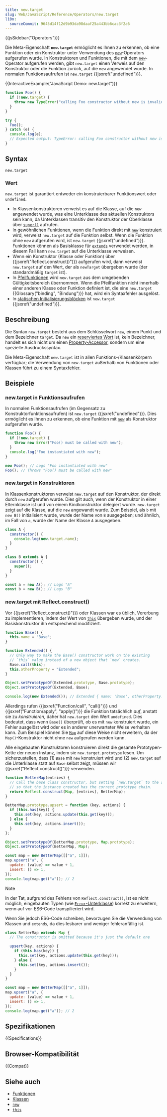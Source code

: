 ```yaml
---
title: new.target
slug: Web/JavaScript/Reference/Operators/new.target
l10n:
  sourceCommit: 9645d14f12d9b93da98daaf25a443bb6cac3f2a6
---
```


{{jsSidebar("Operators")}}

Die Meta-Eigenschaft **`new.target`** ermöglicht es Ihnen zu erkennen, ob eine Funktion oder ein Konstruktor unter Verwendung des [`new`](/de/docs/Web/JavaScript/Reference/Operators/new)-Operators aufgerufen wurde. In Konstruktoren und Funktionen, die mit dem [`new`](/de/docs/Web/JavaScript/Reference/Operators/new)-Operator aufgerufen werden, gibt `new.target` einen Verweis auf den Konstruktor oder die Funktion zurück, auf die `new` angewendet wurde. In normalen Funktionsaufrufen ist `new.target` {{jsxref("undefined")}}.

{{InteractiveExample("JavaScript Demo: new.target")}}

```js interactive-example
function Foo() {
  if (!new.target) {
    throw new TypeError("calling Foo constructor without new is invalid");
  }
}

try {
  Foo();
} catch (e) {
  console.log(e);
  // Expected output: TypeError: calling Foo constructor without new is invalid
}
```

## Syntax

```js-nolint
new.target
```

### Wert

`new.target` ist garantiert entweder ein konstruierbarer Funktionswert oder `undefined`.

- In Klassenkonstruktoren verweist es auf die Klasse, auf die `new` angewendet wurde, was eine Unterklasse des aktuellen Konstruktors sein kann, da Unterklassen transitiv den Konstruktor der Oberklasse über [`super()`](/de/docs/Web/JavaScript/Reference/Operators/super) aufrufen.
- In gewöhnlichen Funktionen, wenn die Funktion direkt mit [`new`](/de/docs/Web/JavaScript/Reference/Operators/new) konstruiert wird, verweist `new.target` auf die Funktion selbst. Wenn die Funktion ohne `new` aufgerufen wird, ist `new.target` {{jsxref("undefined")}}. Funktionen können als Basisklasse für [`extends`](/de/docs/Web/JavaScript/Reference/Classes/extends) verwendet werden, in diesem Fall kann `new.target` auf die Unterklasse verweisen.
- Wenn ein Konstruktor (Klasse oder Funktion) über {{jsxref("Reflect.construct()")}} aufgerufen wird, dann verweist `new.target` auf den Wert, der als `newTarget` übergeben wurde (der standardmäßig `target` ist).
- In [Pfeilfunktionen](/de/docs/Web/JavaScript/Reference/Functions/Arrow_functions) wird `new.target` aus dem umgebenden Gültigkeitsbereich übernommen. Wenn die Pfeilfunktion nicht innerhalb einer anderen Klasse oder Funktion definiert ist, die eine `new.target` {{Glossary("binding", "Bindung")}} hat, wird ein Syntaxfehler ausgelöst.
- In [statischen Initialisierungsblöcken](/de/docs/Web/JavaScript/Reference/Classes/Static_initialization_blocks) ist `new.target` {{jsxref("undefined")}}.

## Beschreibung

Die Syntax `new.target` besteht aus dem Schlüsselwort `new`, einem Punkt und dem Bezeichner `target`. Da `new` ein [reserviertes Wort](/de/docs/Web/JavaScript/Reference/Lexical_grammar#reserved_words) ist, kein Bezeichner, handelt es sich nicht um einen [Property-Accessor](/de/docs/Web/JavaScript/Reference/Operators/Property_accessors), sondern um eine spezielle Ausdruckssyntax.

Die Meta-Eigenschaft `new.target` ist in allen Funktions-/Klassenkörpern verfügbar; die Verwendung von `new.target` außerhalb von Funktionen oder Klassen führt zu einem Syntaxfehler.

## Beispiele

### new\.target in Funktionsaufrufen

In normalen Funktionsaufrufen (im Gegensatz zu Konstruktorfunktionsaufrufen) ist `new.target` {{jsxref("undefined")}}. Dies ermöglicht es Ihnen zu erkennen, ob eine Funktion mit [`new`](/de/docs/Web/JavaScript/Reference/Operators/new) als Konstruktor aufgerufen wurde.

```js
function Foo() {
  if (!new.target) {
    throw new Error("Foo() must be called with new");
  }
  console.log("Foo instantiated with new");
}

new Foo(); // Logs "Foo instantiated with new"
Foo(); // Throws "Foo() must be called with new"
```

### new\.target in Konstruktoren

In Klassenkonstruktoren verweist `new.target` auf den Konstruktor, der direkt durch `new` aufgerufen wurde. Dies gilt auch, wenn der Konstruktor in einer Elternklasse ist und von einem Kindkonstruktor delegiert wurde. `new.target` zeigt auf die Klasse, auf die `new` angewandt wurde. Zum Beispiel, als `b` mit `new B()` initialisiert wurde, wurde der Name von `B` ausgegeben; und ähnlich, im Fall von `a`, wurde der Name der Klasse `A` ausgegeben.

```js
class A {
  constructor() {
    console.log(new.target.name);
  }
}

class B extends A {
  constructor() {
    super();
  }
}

const a = new A(); // Logs "A"
const b = new B(); // Logs "B"
```

### new\.target mit Reflect.construct()

Vor {{jsxref("Reflect.construct()")}} oder Klassen war es üblich, Vererbung zu implementieren, indem der Wert von [`this`](/de/docs/Web/JavaScript/Reference/Operators/this) übergeben wurde, und der Basiskonstruktor ihn entsprechend modifiziert.

```js example-bad
function Base() {
  this.name = "Base";
}

function Extended() {
  // Only way to make the Base() constructor work on the existing
  // `this` value instead of a new object that `new` creates.
  Base.call(this);
  this.otherProperty = "Extended";
}

Object.setPrototypeOf(Extended.prototype, Base.prototype);
Object.setPrototypeOf(Extended, Base);

console.log(new Extended()); // Extended { name: 'Base', otherProperty: 'Extended' }
```

Allerdings rufen {{jsxref("Function/call", "call()")}} und {{jsxref("Function/apply", "apply()")}} die Funktion tatsächlich _auf_, anstatt sie zu _konstruieren_, daher hat `new.target` den Wert `undefined`. Dies bedeutet, dass wenn `Base()` überprüft, ob es mit `new` konstruiert wurde, ein Fehler ausgelöst wird oder es in anderer unerwarteter Weise verhalten kann. Zum Beispiel können Sie [`Map`](/de/docs/Web/JavaScript/Reference/Global_Objects/Map/Map) auf diese Weise nicht erweitern, da der `Map()`-Konstruktor nicht ohne `new` aufgerufen werden kann.

Alle eingebauten Konstruktoren konstruieren direkt die gesamte Prototypen-Kette der neuen Instanz, indem sie `new.target.prototype` lesen. Um sicherzustellen, dass (1) `Base` mit `new` konstruiert wird und (2) `new.target` auf die Unterklasse statt auf `Base` selbst zeigt, müssen wir {{jsxref("Reflect.construct()")}} verwenden.

```js
function BetterMap(entries) {
  // Call the base class constructor, but setting `new.target` to the subclass,
  // so that the instance created has the correct prototype chain.
  return Reflect.construct(Map, [entries], BetterMap);
}

BetterMap.prototype.upsert = function (key, actions) {
  if (this.has(key)) {
    this.set(key, actions.update(this.get(key)));
  } else {
    this.set(key, actions.insert());
  }
};

Object.setPrototypeOf(BetterMap.prototype, Map.prototype);
Object.setPrototypeOf(BetterMap, Map);

const map = new BetterMap([["a", 1]]);
map.upsert("a", {
  update: (value) => value + 1,
  insert: () => 1,
});
console.log(map.get("a")); // 2
```

> [!NOTE]
> In der Tat, aufgrund des Fehlens von `Reflect.construct()`, ist es nicht möglich, eingebauten Typen (wie [`Error`-Unterklasse](/de/docs/Web/JavaScript/Reference/Global_Objects/Error#custom_error_types)) korrekt zu erweitern, wenn auf vor-ES6-Code transpilieriert wird.

Wenn Sie jedoch ES6-Code schreiben, bevorzugen Sie die Verwendung von Klassen und `extends`, da dies lesbarer und weniger fehleranfällig ist.

```js
class BetterMap extends Map {
  // The constructor is omitted because it's just the default one

  upsert(key, actions) {
    if (this.has(key)) {
      this.set(key, actions.update(this.get(key)));
    } else {
      this.set(key, actions.insert());
    }
  }
}

const map = new BetterMap([["a", 1]]);
map.upsert("a", {
  update: (value) => value + 1,
  insert: () => 1,
});
console.log(map.get("a")); // 2
```

## Spezifikationen

{{Specifications}}

## Browser-Kompatibilität

{{Compat}}

## Siehe auch

- [Funktionen](/de/docs/Web/JavaScript/Reference/Functions)
- [Klassen](/de/docs/Web/JavaScript/Reference/Classes)
- [`new`](/de/docs/Web/JavaScript/Reference/Operators/new)
- [`this`](/de/docs/Web/JavaScript/Reference/Operators/this)

